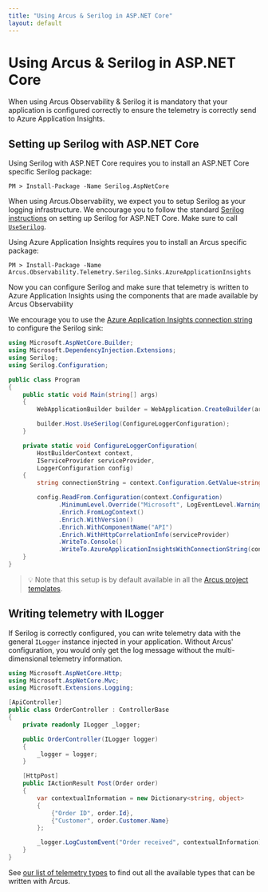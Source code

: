```yaml
---
title: "Using Arcus & Serilog in ASP.NET Core"
layout: default
---
```


# Using Arcus & Serilog in ASP.NET Core

When using Arcus Observability & Serilog it is mandatory that your application is configured correctly to ensure the telemetry is correctly send to Azure Application Insights.

## Setting up Serilog with ASP.NET Core

Using Serilog with ASP.NET Core requires you to install an ASP.NET Core specific Serilog package:

```shell
PM > Install-Package -Name Serilog.AspNetCore
```

When using Arcus.Observability, we expect you to setup Serilog as your logging infrastructure.
We encourage you to follow the standard [Serilog instructions](https://github.com/serilog/serilog-aspnetcore) on setting up Serilog for ASP.NET Core. Make sure to call [`UseSerilog`](https://www.nuget.org/packages/Serilog.AspNetCore).

Using Azure Application Insights requires you to install an Arcus specific package:

```shell
PM > Install-Package -Name Arcus.Observability.Telemetry.Serilog.Sinks.AzureApplicationInsights
```

Now you can configure Serilog and make sure that telemetry is written to Azure Application Insights using the components that are made available by Arcus Observability

We encourage you to use the [Azure Application Insights connection string](https://docs.microsoft.com/en-us/azure/azure-monitor/app/sdk-connection-string?tabs=net) to configure the Serilog sink: 

```csharp
using Microsoft.AspNetCore.Builder;
using Microsoft.DependencyInjection.Extensions;
using Serilog;
using Serilog.Configuration;

public class Program
{
    public static void Main(string[] args)
    {
        WebApplicationBuilder builder = WebApplication.CreateBuilder(args);

        builder.Host.UseSerilog(ConfigureLoggerConfiguration);
    }

    private static void ConfigureLoggerConfiguration(
        HostBuilderContext context,
        IServiceProvider serviceProvider,
        LoggerConfiguration config)
    {
        string connectionString = context.Configuration.GetValue<string>("APPLICATIONINSIGHTS_CONNECTION_STRING");

        config.ReadFrom.Configuration(context.Configuration)
              .MinimumLevel.Override("Microsoft", LogEventLevel.Warning)
              .Enrich.FromLogContext()
              .Enrich.WithVersion()
              .Enrich.WithComponentName("API")
              .Enrich.WithHttpCorrelationInfo(serviceProvider)
              .WriteTo.Console()
              .WriteTo.AzureApplicationInsightsWithConnectionString(connectionString);
    }
}
```

> 💡 Note that this setup is by default available in all the [Arcus project templates](https://templates.arcus-azure.net/).

## Writing telemetry with ILogger

If Serilog is correctly configured, you can write telemetry data with the general `ILogger` instance injected in your application. Without Arcus' configuration, you would only get the log message without the multi-dimensional telemetry information.

```csharp
using Microsoft.AspNetCore.Http;
using Microsoft.AspNetCore.Mvc;
using Microsoft.Extensions.Logging;

[ApiController]
public class OrderController : ControllerBase
{
    private readonly ILogger _logger;

    public OrderController(ILogger logger)
    {
        _logger = logger;
    }

    [HttpPost]
    public IActionResult Post(Order order)
    {
        var contextualInformation = new Dictionary<string, object>
        {
            {"Order ID", order.Id},
            {"Customer", order.Customer.Name}
        };

        _logger.LogCustomEvent("Order received", contextualInformation);
    }
}
```

See [our list of telemetry types](../03-Features/writing-different-telemetry-types.md) to find out all the available types that can be written with Arcus.
